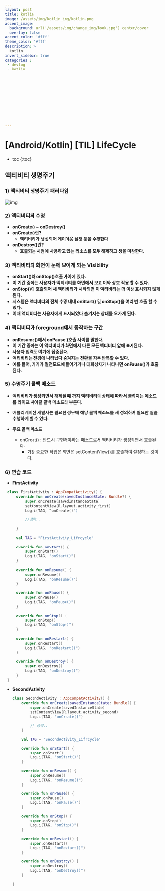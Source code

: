```yaml
---
layout: post
title: kotlin
image: /assets/img/kotlin_img/kotlin.png
accent_image: 
  background: url('/assets/img/change_img/book.jpg') center/cover
  overlay: false
accent_color: '#fff'
theme_color: '#fff'
description: >
  kotlin
invert_sidebar: true
categories :
 - devlog	
 - kotlin












---
```


# [Android/Kotlin] [TIL] LifeCycle 



* toc
{:toc}


## 액티비티 생명주기

### 1) 액티비티 생명주기 패러다임

![img](https://developer.android.com/guide/components/images/activity_lifecycle.png?hl=ko)

### 2) 액티비티의 수명

- **onCreate() ~ onDestroy()**
- **onCreate()란?**
  - **액티비티가 생성되어 레이아웃 설정 등을 수행한다.**
- **onDestroy()란?**
  - **호출되는 시점에 사용하고 있는 리소스를 모두 해제하고 생을 마감한다.**

### 3) 액티비티의 화면이 눈에 보이게 되는 Visibility

- **onStart()와 onStop()호출 사이에 있다.**
- **이 기간 중에는 사용자가 액티비티를 화면에서 보고 이와 상호 작용 할 수 있다.**
- **onStop()이 호출되어 새 액티비티가 시작되면 이 액티비티는 더 이상 표시되지 않게 된다.**
- **시스템은 액티비티의 전체 수명 내내 onStart() 및 onStop()을 여러 번 호출 할 수 있다.**
- **이때 액티비티는 사용자에게 표시되었다 숨겨지는 상태를 오가게 된다.**

### 4) 액티비티가 foreground에서 동작하는 구간

- **onResume()에서 onPause()호출 사이를 말한다.**
- **이 기간 중에는 이 액티비티가 화면에서 다른 모든 액티비티 앞에 표시된다.**
- **사용자 입력도 여기에 집중된다.**
- **액티비티는 전경에 나타났다 숨겨지는 전환을 자주 반복할 수 있다.**
- **예를 들어, 기기가 절전모드에 들어가거나 대화상자가 나타나면 onPause()가 호출된다.**

### 5) 수명주기 콜백 메소드

- **액티비티가 생성되면서 해제될 때 까지 액티비티의 상태에 따라서 불려지는 메소드를  라이프 사이클 콜백 메소드라 부른다.**

- **애플리케이션 개발자는 필요한 경우에 해당 콜백 메소드를 재 정의하여 필요한 일을    수행하게 할 수 있다.**

- **주요 콜백 메소드**

  - onCreat() : 반드시 구현해야하는 메소드로서 액티비티가 생성되면서 호출된다.
    - 가장 중요한 작업은 화면은 setContentView()를 호출하여 설정하는 것이다.

### **6) 연습 코드**

- **FirstActivity**

 ```kotlin
  class FirstActivity : AppCompatActivity() {
      override fun onCreate(savedInstanceState: Bundle?) {
          super.onCreate(savedInstanceState)
          setContentView(R.layout.activity_first)
          Log.i(TAG, “onCreate()")
          
          //생략..
  
      }
  
      val TAG = "FirstActivity_Lifrcycle"
  
      override fun onStart() {
          super.onStart()
          Log.i(TAG, "onStart()")
      }
  
      override fun onResume() {
          super.onResume()
          Log.i(TAG, "onResume()")
      }
  
      override fun onPause() {
          super.onPause()
          Log.i(TAG, "onPause()")
      }
  
      override fun onStop() {
          super.onStop()
          Log.i(TAG, "onStop()")
      }
  
      override fun onRestart() {
          super.onRestart()
          Log.i(TAG, "onRestart()")
      }
  
      override fun onDestroy() {
          super.onDestroy()
          Log.i(TAG, "onDestroy()")
      }
  }
 ```

- **SecondActivity**

  ```kotlin
  class SecondActivity : AppCompatActivity() {
      override fun onCreate(savedInstanceState: Bundle?) {
          super.onCreate(savedInstanceState)
          setContentView(R.layout.activity_second)
          Log.i(TAG, "onCreate()")
        
          // 생략..
      }
  
      val TAG = "SecondActivity_Lifrcycle"
  
      override fun onStart() {
          super.onStart()
          Log.i(TAG, "onStart()")
      }
  
      override fun onResume() {
          super.onResume()
          Log.i(TAG, "onResume()")
      }
  
      override fun onPause() {
          super.onPause()
          Log.i(TAG, "onPause()")
      }
  
      override fun onStop() {
          super.onStop()
          Log.i(TAG, "onStop()")
      }
  
      override fun onRestart() {
          super.onRestart()
          Log.i(TAG, "onRestart()")
      }
  
      override fun onDestroy() {
          super.onDestroy()
          Log.i(TAG, "onDestroy()")
      }
  
  }
  ```
